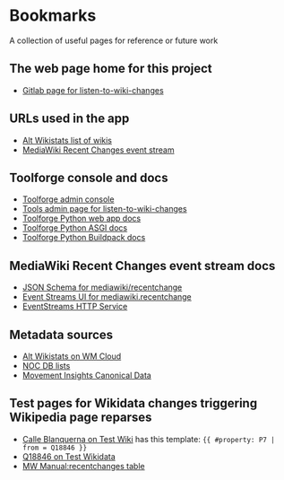 # Bookmarks

A collection of useful pages for reference or future work

## The web page home for this project
* [Gitlab page for listen-to-wiki-changes](https://gitlab.wikimedia.org/toolforge-repos/listen-to-wiki-changes)


## URLs used in the app
* [Alt Wikistats list of wikis](https://wikistats.wmcloud.org/wikimedias_csv.php)
* [MediaWiki Recent Changes event stream](https://stream.wikimedia.org/v2/stream/recentchange)


## Toolforge console and docs
* [Toolforge admin console](https://toolsadmin.wikimedia.org/tools/)
* [Tools admin page for listen-to-wiki-changes](https://toolsadmin.wikimedia.org/tools/id/listen-to-wiki-changes)
* [Toolforge Python web app docs](https://wikitech.wikimedia.org/wiki/Help:Toolforge/Web/Python#Conventions)
* [Toolforge Python ASGI docs](https://wikitech.wikimedia.org/wiki/Help:Toolforge/My_first_Python_ASGI_tool)
* [Toolforge Python Buildpack docs](https://wikitech.wikimedia.org/wiki/Help:Toolforge/Building_container_images/My_first_Buildpack_Python_tool#Troubleshooting)


## MediaWiki Recent Changes event stream docs
* [JSON Schema for mediawiki/recentchange](https://gitlab.wikimedia.org/repos/data-engineering/schemas-event-primary/-/blob/master/jsonschema/mediawiki/recentchange/current.yaml?ref_type=heads)
* [Event Streams UI for mediawiki.recentchange](https://stream.wikimedia.org/v2/ui/#/?streams=mediawiki.recentchange)
* [EventStreams HTTP Service](https://wikitech.wikimedia.org/wiki/Event_Platform/EventStreams_HTTP_Service)


## Metadata sources
* [Alt Wikistats on WM Cloud](https://wikistats.wmcloud.org/)
* [NOC DB lists](https://noc.wikimedia.org/conf/#dblist)
* [Movement Insights Canonical Data](https://gitlab.wikimedia.org/repos/movement-insights/canonical-data)

## Test pages for Wikidata changes triggering Wikipedia page reparses
* [Calle Blanquerna on Test Wiki](https://test.wikipedia.org/wiki/Calle_Blanquerna) has this template: `{{ #property: P7 | from = Q18846 }}`
* [Q18846 on Test Wikidata](https://test.wikidata.org/wiki/Q18846)
* [MW Manual:recentchanges table](https://www.mediawiki.org/wiki/Manual:Recentchanges_table#rc_type)

